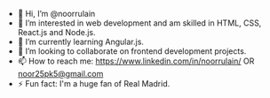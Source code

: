 - 👋 Hi, I’m @noorrulain
- 👀 I’m interested in web development and am skilled in HTML, CSS, React.js and Node.js.
- 🌱 I’m currently learning Angular.js.
- 💞️ I’m looking to collaborate on frontend development projects.
- 📫 How to reach me: https://www.linkedin.com/in/noorrulain/ OR noor25pk5@gmail.com
- ⚡ Fun fact: I'm a huge fan of Real Madrid.
